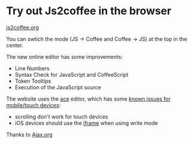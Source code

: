 # Try out Js2coffee in the browser
[js2coffee.org](http://js2coffee.org)  

You can swtich the mode (JS -> Coffee and Coffee -> JS) at the top in the center.

The new online editor has some improvements:

- Line Numbers
- Syntax Check for JavaScript and CoffeeScript
- Token Tooltips
- Execution of the JavaScript source

The website uses the [ace](https://github.com/ajaxorg/ace/) editor, which has some
[known issues for mobile/touch devices](https://github.com/ajaxorg/ace/issues?labels=mobile&page=1&state=open):

- scrolling don't work for touch devices
- iOS devices should use the [iframe](http://rstacruz.github.io/js2coffee/editor.html) when using write mode

 Thanks to [Ajax.org](https://github.com/ajaxorg/ace/)
